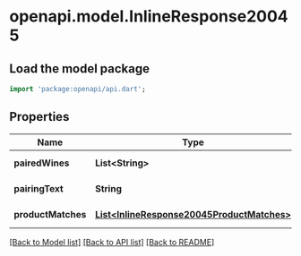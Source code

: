 # openapi.model.InlineResponse20045

## Load the model package
```dart
import 'package:openapi/api.dart';
```

## Properties
Name | Type | Description | Notes
------------ | ------------- | ------------- | -------------
**pairedWines** | **List&lt;String&gt;** |  | [default to []]
**pairingText** | **String** |  | [default to null]
**productMatches** | [**List&lt;InlineResponse20045ProductMatches&gt;**](InlineResponse20045ProductMatches.md) |  | [default to []]

[[Back to Model list]](../README.md#documentation-for-models) [[Back to API list]](../README.md#documentation-for-api-endpoints) [[Back to README]](../README.md)


